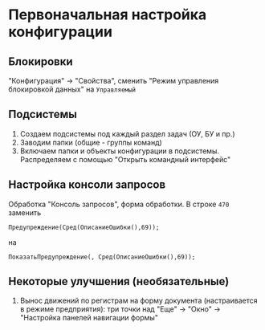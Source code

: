# Первоначальная настройка конфигурации


## Блокировки
"Конфигурация" -> "Свойства", сменить "Режим управления блокировкой данных" на `Управляемый`


## Подсистемы

1. Создаем подсистемы под каждый раздел задач (ОУ, БУ и пр.)
2. Заводим папки (общие - группы команд)
3. Включаем папки и объекты конфигурации в подсистемы. Распределяем с помощью "Открыть командный интерфейс"


## Настройка консоли запросов

Обработка "Консоль запросов", форма обработки. В строке `470` заменить
```1c
Предупреждение(Сред(ОписаниеОшибки(),69));
```
на
```1c
ПоказатьПредупреждение(, Сред(ОписаниеОшибки(),69));
```


## Некоторые улучшения (необязательные)

1. Вынос движений по регистрам на форму документа (настраивается в режиме предприятия): три точки над "Еще" -> "Окно" -> "Настройка панелей навигации формы" 

